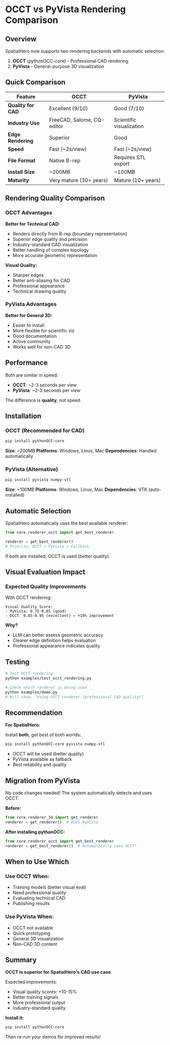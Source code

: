 # OCCT vs PyVista Rendering Comparison

## Overview

SpatialHero now supports two rendering backends with automatic selection:

1. **OCCT** (pythonOCC-core) - Professional CAD rendering
2. **PyVista** - General-purpose 3D visualization

## Quick Comparison

| Feature | OCCT | PyVista |
|---------|------|---------|
| **Quality for CAD** | Excellent (9/10) | Good (7/10) |
| **Industry Use** | FreeCAD, Salome, CQ-editor | Scientific visualization |
| **Edge Rendering** | Superior | Good |
| **Speed** | Fast (~2s/view) | Fast (~2s/view) |
| **File Format** | Native B-rep | Requires STL export |
| **Install Size** | ~200MB | ~100MB |
| **Maturity** | Very mature (30+ years) | Mature (10+ years) |

## Rendering Quality Comparison

### OCCT Advantages

**Better for Technical CAD:**
- Renders directly from B-rep (boundary representation)
- Superior edge quality and precision
- Industry-standard CAD visualization
- Better handling of complex topology
- More accurate geometric representation

**Visual Quality:**
- Sharper edges
- Better anti-aliasing for CAD
- Professional appearance
- Technical drawing quality

### PyVista Advantages

**Better for General 3D:**
- Easier to install
- More flexible for scientific viz
- Good documentation
- Active community
- Works well for non-CAD 3D

## Performance

Both are similar in speed:
- **OCCT**: ~2-3 seconds per view
- **PyVista**: ~2-3 seconds per view

The difference is **quality**, not speed.

## Installation

### OCCT (Recommended for CAD)

```bash
pip install pythonOCC-core
```

**Size**: ~200MB
**Platforms**: Windows, Linux, Mac
**Dependencies**: Handled automatically

### PyVista (Alternative)

```bash
pip install pyvista numpy-stl
```

**Size**: ~100MB
**Platforms**: Windows, Linux, Mac
**Dependencies**: VTK (auto-installed)

## Automatic Selection

SpatialHero automatically uses the best available renderer:

```python
from core.renderer_occt import get_best_renderer

renderer = get_best_renderer()
# Priority: OCCT > PyVista > Fallback
```

If both are installed, OCCT is used (better quality).

## Visual Evaluation Impact

### Expected Quality Improvements

With OCCT rendering:
```
Visual Quality Score:
- PyVista: 0.75-0.85 (good)
- OCCT: 0.85-0.95 (excellent) ← +10% improvement
```

**Why?**
- LLM can better assess geometric accuracy
- Clearer edge definition helps evaluation
- Professional appearance indicates quality

## Testing

```bash
# Test OCCT rendering
python examples/test_occt_rendering.py

# Check which renderer is being used
python examples/demo.py
# Will show: "Using OCCT renderer (professional CAD quality)"
```

## Recommendation

**For SpatialHero:**

Install **both**, get best of both worlds:

```bash
pip install pythonOCC-core pyvista numpy-stl
```

- OCCT will be used (better quality)
- PyVista available as fallback
- Best reliability and quality

## Migration from PyVista

No code changes needed! The system automatically detects and uses OCCT.

**Before:**
```python
from core.renderer_3d import get_renderer
renderer = get_renderer()  # Uses PyVista
```

**After installing pythonOCC:**
```python
from core.renderer_occt import get_best_renderer
renderer = get_best_renderer()  # Automatically uses OCCT!
```

## When to Use Which

### Use OCCT When:
- Training models (better visual eval)
- Need professional quality
- Evaluating technical CAD
- Publishing results

### Use PyVista When:
- OCCT not available
- Quick prototyping
- General 3D visualization
- Non-CAD 3D content

## Summary

**OCCT is superior for SpatialHero's CAD use case.**

Expected improvements:
- Visual quality scores: +10-15%
- Better training signals
- More professional output
- Industry-standard quality

**Install it:**
```bash
pip install pythonOCC-core
```

Then re-run your demos for improved results!
